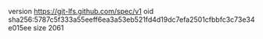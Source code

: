 version https://git-lfs.github.com/spec/v1
oid sha256:5787c5f333a55eeff6ea3a53eb521fd4d19dc7efa2501cfbbfc3c73e34e015ee
size 2061
